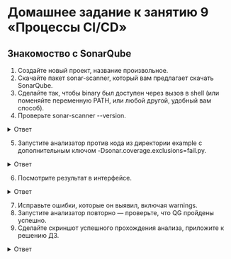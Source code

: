 # Домашнее задание к занятию 9 «Процессы CI/CD»   

## Знакомоство с SonarQube   

1. Создайте новый проект, название произвольное.   
2. Скачайте пакет sonar-scanner, который вам предлагает скачать SonarQube.   
3. Сделайте так, чтобы binary был доступен через вызов в shell (или поменяйте переменную PATH, или любой другой, удобный вам способ).   
4. Проверьте sonar-scanner --version.   

<details>
<summary>Ответ</summary>
<br>

```   
➜  bin git:(main) ✗ sonar-scanner --version           
INFO: Scanner configuration file: /Users/maksimtomaev/Downloads/repa/sonar-scanner-5.0.0.2966-macosx/conf/sonar-scanner.properties
INFO: Project root configuration file: NONE
INFO: SonarScanner 5.0.0.2966
INFO: Java 17.0.7 Eclipse Adoptium (64-bit)
INFO: Mac OS X 13.4.1 x86_64
```   
</details>  

5. Запустите анализатор против кода из директории example с дополнительным ключом -Dsonar.coverage.exclusions=fail.py.   

<details>
<summary>Ответ</summary>
<br>

```   
➜  example git:(ansible-dz8) ✗ sonar-scanner \                   
  -Dsonar.projectKey=netology \
  -Dsonar.sources=. \
  -Dsonar.host.url=http://51.250.10.132:9000 \
  -Dsonar.login=7af1a240a114278695a6c26f20eee74b491f063d \
-Dsonar.coverage.exclusions=fail.py
INFO: Scanner configuration file: /Users/maksimtomaev/Downloads/repa/sonar-scanner-5.0.0.2966-macosx/conf/sonar-scanner.properties
INFO: Project root configuration file: NONE
INFO: SonarScanner 5.0.0.2966
INFO: Java 17.0.7 Eclipse Adoptium (64-bit)
INFO: Mac OS X 13.4.1 x86_64
INFO: User cache: /Users/maksimtomaev/.sonar/cache
INFO: Analyzing on SonarQube server 9.1.0
INFO: Default locale: "ru_RU", source code encoding: "UTF-8" (analysis is platform dependent)
INFO: Load global settings
INFO: Load global settings (done) | time=211ms
INFO: Server id: 9CFC3560-AYm5hNCKM9IJLEz2jvVa
INFO: User cache: /Users/maksimtomaev/.sonar/cache
INFO: Load/download plugins
INFO: Load plugins index
INFO: Load plugins index (done) | time=88ms
INFO: Load/download plugins (done) | time=19298ms
INFO: Process project properties
INFO: Process project properties (done) | time=14ms
INFO: Execute project builders
INFO: Execute project builders (done) | time=5ms
INFO: Project key: netology
INFO: Base dir: /Users/maksimtomaev/Downloads/repa/devops-netology/example
INFO: Working dir: /Users/maksimtomaev/Downloads/repa/devops-netology/example/.scannerwork
INFO: Load project settings for component key: 'netology'
INFO: Load project settings for component key: 'netology' (done) | time=85ms
INFO: Load quality profiles
INFO: Load quality profiles (done) | time=157ms
INFO: Load active rules
INFO: Load active rules (done) | time=3421ms
INFO: Indexing files...
INFO: Project configuration:
INFO:   Excluded sources for coverage: fail.py
INFO: 1 file indexed
INFO: 0 files ignored because of scm ignore settings
INFO: Quality profile for py: Sonar way
INFO: ------------- Run sensors on module netology
INFO: Load metrics repository
INFO: Load metrics repository (done) | time=114ms
INFO: Sensor Python Sensor [python]
WARN: Your code is analyzed as compatible with python 2 and 3 by default. This will prevent the detection of issues specific to python 2 or python 3. You can get a more precise analysis by setting a python version in your configuration via the parameter "sonar.python.version"
INFO: Starting global symbols computation
INFO: 1 source file to be analyzed
INFO: Load project repositories
INFO: Load project repositories (done) | time=61ms
INFO: 1/1 source file has been analyzed
INFO: Starting rules execution
INFO: 1 source file to be analyzed
INFO: 1/1 source file has been analyzed
INFO: Sensor Python Sensor [python] (done) | time=690ms
INFO: Sensor Cobertura Sensor for Python coverage [python]
INFO: Sensor Cobertura Sensor for Python coverage [python] (done) | time=5ms
INFO: Sensor PythonXUnitSensor [python]
INFO: Sensor PythonXUnitSensor [python] (done) | time=1ms
INFO: Sensor CSS Rules [cssfamily]
INFO: No CSS, PHP, HTML or VueJS files are found in the project. CSS analysis is skipped.
INFO: Sensor CSS Rules [cssfamily] (done) | time=1ms
INFO: Sensor JaCoCo XML Report Importer [jacoco]
INFO: 'sonar.coverage.jacoco.xmlReportPaths' is not defined. Using default locations: target/site/jacoco/jacoco.xml,target/site/jacoco-it/jacoco.xml,build/reports/jacoco/test/jacocoTestReport.xml
INFO: No report imported, no coverage information will be imported by JaCoCo XML Report Importer
INFO: Sensor JaCoCo XML Report Importer [jacoco] (done) | time=3ms
INFO: Sensor C# Project Type Information [csharp]
INFO: Sensor C# Project Type Information [csharp] (done) | time=1ms
INFO: Sensor C# Analysis Log [csharp]
INFO: Sensor C# Analysis Log [csharp] (done) | time=10ms
INFO: Sensor C# Properties [csharp]
INFO: Sensor C# Properties [csharp] (done) | time=0ms
INFO: Sensor JavaXmlSensor [java]
INFO: Sensor JavaXmlSensor [java] (done) | time=1ms
INFO: Sensor HTML [web]
INFO: Sensor HTML [web] (done) | time=2ms
INFO: Sensor VB.NET Project Type Information [vbnet]
INFO: Sensor VB.NET Project Type Information [vbnet] (done) | time=1ms
INFO: Sensor VB.NET Analysis Log [vbnet]
INFO: Sensor VB.NET Analysis Log [vbnet] (done) | time=8ms
INFO: Sensor VB.NET Properties [vbnet]
INFO: Sensor VB.NET Properties [vbnet] (done) | time=0ms
INFO: ------------- Run sensors on project
INFO: Sensor Zero Coverage Sensor
INFO: Sensor Zero Coverage Sensor (done) | time=0ms
INFO: SCM Publisher SCM provider for this project is: git
INFO: SCM Publisher 1 source file to be analyzed
INFO: SCM Publisher 0/1 source files have been analyzed (done) | time=93ms
WARN: Missing blame information for the following files:
WARN:   * fail.py
WARN: This may lead to missing/broken features in SonarQube
INFO: CPD Executor Calculating CPD for 1 file
INFO: CPD Executor CPD calculation finished (done) | time=7ms
INFO: Analysis report generated in 93ms, dir size=103,2 kB
INFO: Analysis report compressed in 22ms, zip size=14,3 kB
INFO: Analysis report uploaded in 100ms
INFO: ANALYSIS SUCCESSFUL, you can browse http://51.250.10.132:9000/dashboard?id=netology
INFO: Note that you will be able to access the updated dashboard once the server has processed the submitted analysis report
INFO: More about the report processing at http://51.250.10.132:9000/api/ce/task?id=AYm5mqpaM9IJLEz2j0ah
INFO: Analysis total time: 7.162 s
INFO: ------------------------------------------------------------------------
INFO: EXECUTION SUCCESS
INFO: ------------------------------------------------------------------------
INFO: Total time: 35.836s
INFO: Final Memory: 8M/40M
INFO: ------------------------------------------------------------------------

```   
</details>  

6. Посмотрите результат в интерфейсе.   

<details>
<summary>Ответ</summary>
<br>

![Снимок экрана 2023-07-30 в 08 56 42](https://github.com/tomaevmax/devops-netology/assets/32243921/a9d5f182-03c9-464d-b3c7-5ec76d11472c)

</details>   

7. Исправьте ошибки, которые он выявил, включая warnings.   
8. Запустите анализатор повторно — проверьте, что QG пройдены успешно.   
9. Сделайте скриншот успешного прохождения анализа, приложите к решению ДЗ.   

<details>
<summary>Ответ</summary>
<br>

![Снимок экрана 2023-07-30 в 08 56 42](https://github.com/tomaevmax/devops-netology/assets/32243921/a9d5f182-03c9-464d-b3c7-5ec76d11472c)

</details>   
